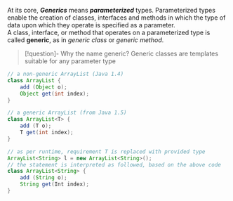 At its core, ***Generics*** means ***parameterized*** types. Parameterized types enable the creation of classes, interfaces and methods in which the type of data upon which they operate is specified as a parameter.
<br>A class, interface, or method that operates on a parameterized type is called **generic**, as in *generic class* or *generic method*.

>[!question]- Why the name generic?
>Generic classes are templates suitable for any parameter type

```Java
// a non-generic ArrayList (Java 1.4)
class ArrayList {
	add (Object o);
	Object get(int index);
}

// a generic ArrayList (from Java 1.5)
class ArrayList<T> {
	add (T o);
	T get(int index);
}

// as per runtime, requirement T is replaced with provided type
ArrayList<String> l = new ArrayList<String>();
// the statement is interpreted as followed, based on the above code
class ArrayList<String> {
	add (String o);
	String get(Int index);
}
```

